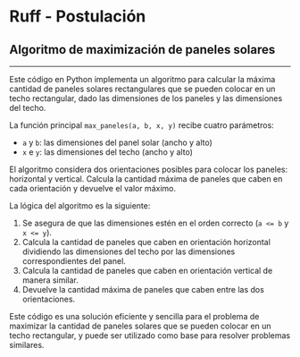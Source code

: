 # Ruff - Postulación

## Algoritmo de maximización de paneles solares
-------------------------------------------

Este código en Python implementa un algoritmo para calcular la máxima cantidad de paneles solares rectangulares que se pueden colocar en un techo rectangular, dado las dimensiones de los paneles y las dimensiones del techo.

La función principal `max_paneles(a, b, x, y)` recibe cuatro parámetros:
- `a` y `b`: las dimensiones del panel solar (ancho y alto)
- `x` e `y`: las dimensiones del techo (ancho y alto)

El algoritmo considera dos orientaciones posibles para colocar los paneles: horizontal y vertical. Calcula la cantidad máxima de paneles que caben en cada orientación y devuelve el valor máximo.

La lógica del algoritmo es la siguiente:
1. Se asegura de que las dimensiones estén en el orden correcto (`a <= b` y `x <= y`).
2. Calcula la cantidad de paneles que caben en orientación horizontal dividiendo las dimensiones del techo por las dimensiones correspondientes del panel.
3. Calcula la cantidad de paneles que caben en orientación vertical de manera similar.
4. Devuelve la cantidad máxima de paneles que caben entre las dos orientaciones.

Este código es una solución eficiente y sencilla para el problema de maximizar la cantidad de paneles solares que se pueden colocar en un techo rectangular, y puede ser utilizado como base para resolver problemas similares.
